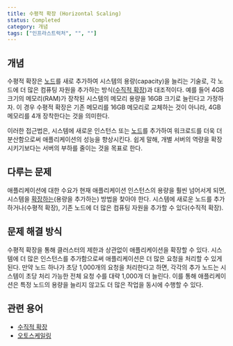 ```yaml
---
title: 수평적 확장 (Horizontal Scaling)
status: Completed
category: 개념
tags: ["인프라스트럭처", "", ""]
---
```


## 개념

수평적 확장은 [노드](/nodes/)를 새로 추가하여 시스템의 용량(capacity)을 늘리는 기술로,
각 노드에 더 많은 컴퓨팅 자원을 추가하는 방식([수직적 확장](/vertical-scaling/))과 대조적이다.
예를 들어 4GB 크기의 메모리(RAM)가 장착된 시스템의 메모리 용량을 16GB 크기로 늘린다고 가정하자.
이 경우 수평적 확장은 기존 메모리를 16GB 메모리로 교체하는 것이 아니라, 4GB 메모리를 4개 장착한다는 것을 의미한다.

이러한 접근법은, 시스템에 새로운 인스턴스 또는 [노드](/nodes/)를 추가하여 워크로드를 더욱 더 분산함으로써
애플리케이션의 성능을 향상시킨다.
쉽게 말해, 개별 서버의 역량을 확장시키기보다는 서버의 부하를 줄이는 것을 목표로 한다.

## 다루는 문제

애플리케이션에 대한 수요가 현재 애플리케이션 인스턴스의 용량을 훨씬 넘어서게 되면,
시스템을 [확장하는](/ko/scalability/)(용량을 추가하는) 방법을 찾아야 한다.
시스템에 새로운 노드를 추가하거나(수평적 확장),
기존 노드에 더 많은 컴퓨팅 자원을 추가할 수 있다(수직적 확장).

## 문제 해결 방식

수평적 확장을 통해 클러스터의 제한과 상관없이 애플리케이션을 확장할 수 있다.
시스템에 더 많은 인스턴스를 추가함으로써 애플리케이션은 더 많은 요청을 처리할 수 있게 된다.
만약 노드 하나가 초당 1,000개의 요청을 처리한다고 하면,
각각의 추가 노드는 시스템이 초당 처리 가능한 전체 요청 수를 대략 1,000개 더 늘린다.
이를 통해 애플리케이션은 특정 노드의 용량을 늘리지 않고도 더 많은 작업을 동시에 수행할 수 있다.

## 관련 용어

* [수직적 확장](/vertical-scaling/)
* [오토스케일링](/ko/auto-scaling/)
